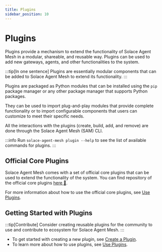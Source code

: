 ```yaml
---
title: Plugins
sidebar_position: 10
---
```


# Plugins

Plugins provide a mechanism to extend the functionality of Solace Agent Mesh in a modular, shareable, and reusable way. Plugins can be used to add new gateways, agents, and other functionalities to the system.

:::tip[In one sentence]
Plugins are essentially modular components that can be added to Solace Agent Mesh to extend its functionality.
:::

Plugins are packaged as Python modules that can be installed using the `pip` package manager or any other package manager that supports Python packages.

They can be used to import plug-and-play modules that provide complete functionality or to import configurable components that users can customize to meet their specific needs.

All the interactions with the plugins (create, build, add, and remove) are done through the Solace Agent Mesh (SAM) CLI.

:::info
Run `solace-agent-mesh plugin --help` to see the list of available commands for plugins.
:::

## Official Core Plugins

Solace Agent Mesh comes with a set of official core plugins that can be used to extend the functionality of the system. You can find repository of the official core plugins [here 🔗](https://github.com/SolaceLabs/solace-agent-mesh-core-plugins).

For more information about how to use the official core plugins, see [Use Plugins](./use-plugins.md).


## Getting Started with Plugins

:::tip[Contribute]
Consider creating reusable plugins for the community to use and contribute to ecosystem for Solace Agent Mesh.
:::

- To get started with creating a new plugin, see  [Create a Plugin](./create-plugin.md).
- To learn more about how to use plugins, see [Use Plugins](./use-plugins.md).

